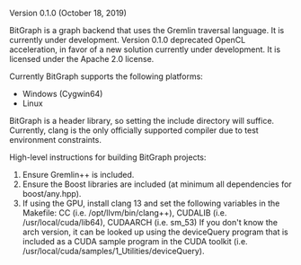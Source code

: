 Version 0.1.0 (October 18, 2019)

BitGraph is a graph backend that uses the Gremlin traversal language.  It is currently under development.  Version 0.1.0 deprecated OpenCL acceleration, in favor of a new solution currently under development.
It is licensed under the Apache 2.0 license.

Currently BitGraph supports the following platforms:
  - Windows (Cygwin64)
  - Linux

BitGraph is a header library, so setting the include directory will suffice.
Currently, clang is the only officially supported compiler due to test environment constraints.

High-level instructions for building BitGraph projects:
1. Ensure Gremlin++ is included.
2. Ensure the Boost libraries are included (at minimum all dependencies for boost/any.hpp).
3. If using the GPU, install clang 13 and set the following variables in the Makefile: CC (i.e. /opt/llvm/bin/clang++), CUDALIB (i.e. /usr/local/cuda/lib64), CUDAARCH (i.e. sm_53)
   If you don't know the arch version, it can be looked up using the deviceQuery program that is included as a CUDA sample program in the CUDA toolkit (i.e. /usr/local/cuda/samples/1_Utilities/deviceQuery).
